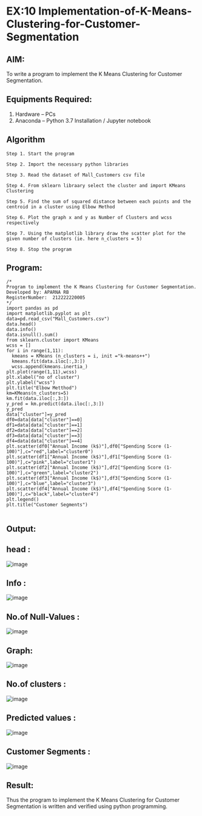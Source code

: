 # EX:10  Implementation-of-K-Means-Clustering-for-Customer-Segmentation

## AIM:
To write a program to implement the K Means Clustering for Customer Segmentation.

## Equipments Required:
1. Hardware – PCs
2. Anaconda – Python 3.7 Installation / Jupyter notebook

## Algorithm
```
Step 1. Start the program

Step 2. Import the necessary python libraries

Step 3. Read the dataset of Mall_Customers csv file

Step 4. From sklearn libraary select the cluster and import KMeans Clustering

Step 5. Find the sum of squared distance between each points and the centroid in a cluster using Elbow Method

Step 6. Plot the graph x and y as Number of Clusters and wcss respectively

Step 7. Using the matplotlib library draw the scatter plot for the given number of clusters (ie. here n_clusters = 5)

Step 8. Stop the program
```
## Program:
```
/*
Program to implement the K Means Clustering for Customer Segmentation.
Developed by: APARNA RB
RegisterNumber:  212222220005
*/
import pandas as pd
import matplotlib.pyplot as plt
data=pd.read_csv("Mall_Customers.csv")
data.head()
data.info()
data.isnull().sum()
from sklearn.cluster import KMeans
wcss = []
for i in range(1,11):
  kmeans = KMeans (n_clusters = i, init ="k-means++")
  kmeans.fit(data.iloc[:,3:])
  wcss.append(kmeans.inertia_)
plt.plot(range(1,11),wcss)
plt.xlabel("no of cluster")
plt.ylabel("wcss")
plt.title("Elbow Metthod")
km=KMeans(n_clusters=5)
km.fit(data.iloc[:,3:])
y_pred = km.predict(data.iloc[:,3:])
y_pred
data["cluster"]=y_pred
df0=data[data["cluster"]==0]
df1=data[data["cluster"]==1]
df2=data[data["cluster"]==2]
df3=data[data["cluster"]==3]
df4=data[data["cluster"]==4]
plt.scatter(df0["Annual Income (k$)"],df0["Spending Score (1-100)"],c="red",label="cluster0")
plt.scatter(df1["Annual Income (k$)"],df1["Spending Score (1-100)"],c="pink",label="cluster1")
plt.scatter(df2["Annual Income (k$)"],df2["Spending Score (1-100)"],c="green",label="cluster2")
plt.scatter(df3["Annual Income (k$)"],df3["Spending Score (1-100)"],c="blue",label="cluster3")
plt.scatter(df4["Annual Income (k$)"],df4["Spending Score (1-100)"],c="black",label="cluster4")
plt.legend()
plt.title("Customer Segments")


```

## Output:
## head :
![image](https://github.com/user-attachments/assets/7bf7434f-0f56-4112-9e3d-76ffbf5b4954)
## Info :
![image](https://github.com/user-attachments/assets/c045d291-5e6d-4081-b179-0bbb615a7f07)
## No.of Null-Values :
![image](https://github.com/user-attachments/assets/8aa0c0c3-e923-4431-aebc-8f68d325ede1)
## Graph:
![image](https://github.com/user-attachments/assets/c8ebd40f-a13d-4573-b73d-c198851511c0)
## No.of clusters :
![image](https://github.com/user-attachments/assets/6f5e5040-cb67-4d8e-8c65-ba09028dc93b)
## Predicted values :
![image](https://github.com/user-attachments/assets/b13ac1c0-f07f-4ea3-b82b-5bded3b0b89b)
## Customer Segments :
![image](https://github.com/user-attachments/assets/9793e7e6-9e9d-41cd-9d51-05f8ffc1e178)

## Result:
Thus the program to implement the K Means Clustering for Customer Segmentation is written and verified using python programming.
